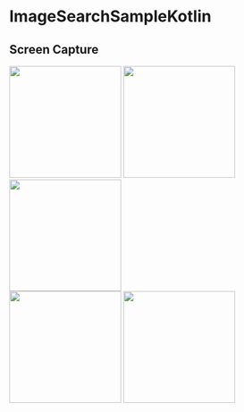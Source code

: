 # ImageSearchSampleKotlin

## Screen Capture
<div>
<img src="https://user-images.githubusercontent.com/6063541/63650182-d71a1f00-c782-11e9-8b39-01d3ee144cab.jpg" width="200">

<img src="https://user-images.githubusercontent.com/6063541/63650184-d97c7900-c782-11e9-8f78-a70b286edee5.jpg" width="200">

<img src="https://user-images.githubusercontent.com/6063541/63650186-dbded300-c782-11e9-8a2c-400c4582b2a7.jpg" width="200">

</div>
<div>

<img src="https://user-images.githubusercontent.com/6063541/63650202-0335a000-c783-11e9-87ad-40368b255095.jpg" width="200">

<img src="https://user-images.githubusercontent.com/6063541/63650187-dda89680-c782-11e9-9136-7b4b261f7c00.jpg" width="200">

</div>
